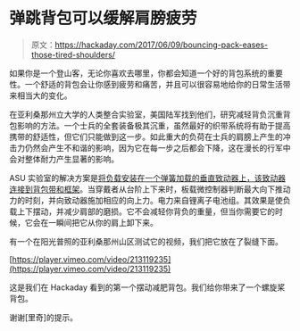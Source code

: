 # 弹跳背包可以缓解肩膀疲劳

> 原文：<https://hackaday.com/2017/06/09/bouncing-pack-eases-those-tired-shoulders/>

如果你是一个登山客，无论你喜欢去哪里，你都会知道一个好的背包系统的重要性。一个舒适的背包会让你感到疲劳和痛苦，并且可以很容易地给你的日常生活带来相当大的变化。

在亚利桑那州立大学的人类整合实验室，美国陆军找到他们，研究减轻背负沉重背包影响的方法。一个士兵的全套装备极其沉重，虽然最好的织带系统将有助于提高携带的舒适性，但它们只能做到这一步。如此重大的负荷在士兵的肩膀上产生的冲击力仍然会产生不和谐的影响，因为它在每一步之后都会下降，这在漫长的行军中会对整体耐力产生显著的影响。

ASU 实验室的解决方案是[将负载安装在一个弹簧加载的垂直致动器上，该致动器连接到背包带和框架](https://asunow.asu.edu/20170414-solutions-pogo-pack-asu-innovator-creates-wearable-trail-tech-—-and-we-put-it-test)。当穿戴者从台阶上下来时，板载微控制器判断最大向下推动力的时刻，并向致动器施加相应的向上力。电力来自锂离子电池组。其效果是使负载上下摆动，并减少肩部的磨损。它不会减轻你背负的重量，但当你需要它的时候，它会在一瞬间把它从你的肩上卸下来。

有一个在阳光普照的亚利桑那州山区测试它的视频，我们把它放在了裂缝下面。

[https://player.vimeo.com/video/213119235](https://player.vimeo.com/video/213119235)

这是我们在 Hackaday 看到的第一个摆动减肥背包。我们给你带来了一个螺旋桨背包。

谢谢[里奇]的提示。